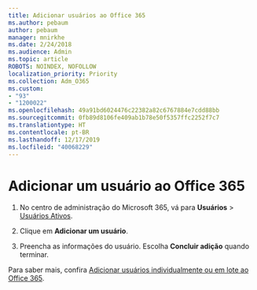 ```yaml
---
title: Adicionar usuários ao Office 365
ms.author: pebaum
author: pebaum
manager: mnirkhe
ms.date: 2/24/2018
ms.audience: Admin
ms.topic: article
ROBOTS: NOINDEX, NOFOLLOW
localization_priority: Priority
ms.collection: Adm_O365
ms.custom:
- "93"
- "1200022"
ms.openlocfilehash: 49a91bd6024476c22382a82c6767884e7cdd88bb
ms.sourcegitcommit: 0fb89d8106fe409ab1b78e50f5357ffc2252f7c7
ms.translationtype: HT
ms.contentlocale: pt-BR
ms.lasthandoff: 12/17/2019
ms.locfileid: "40068229"
---
```

# <a name="add-a-user-to-office-365"></a>Adicionar um usuário ao Office 365

1. No centro de administração do Microsoft 365, vá para **Usuários** > [Usuários Ativos](https://admin.microsoft.com/Adminportal/Home?source=applauncher#/users).

2. Clique em **Adicionar um usuário**.

3. Preencha as informações do usuário. Escolha **Concluir adição** quando terminar.

Para saber mais, confira [Adicionar usuários individualmente ou em lote ao Office 365](https://docs.microsoft.com/office365/admin/add-users/add-users).
